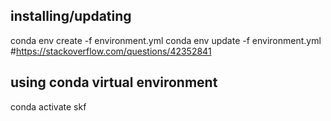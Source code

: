 
## installing/updating 
conda env create -f environment.yml 
conda env update -f environment.yml #https://stackoverflow.com/questions/42352841

## using conda virtual environment
conda activate skf

